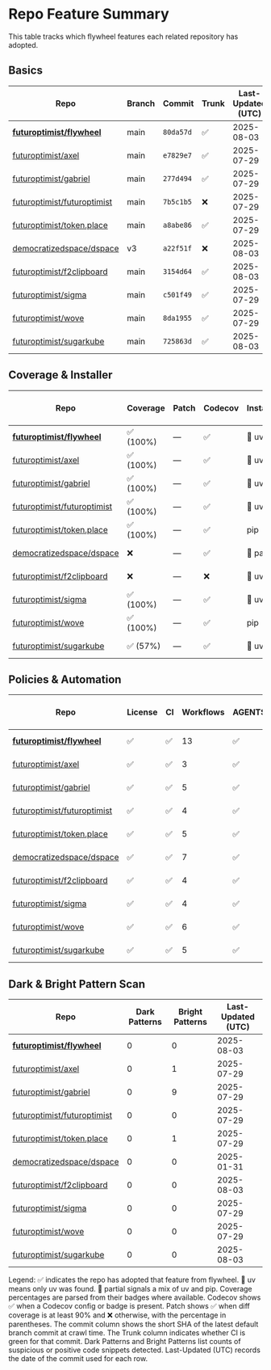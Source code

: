 # Repo Feature Summary

This table tracks which flywheel features each related repository has adopted.

<!-- spellchecker: disable -->
## Basics
| Repo | Branch | Commit | Trunk | Last-Updated (UTC) |
| ---- | ------ | ------ | ----- | ----------------- |
| **[futuroptimist/flywheel](https://github.com/futuroptimist/flywheel)** | main | `80da57d` | ✅ | 2025-08-03 |
| [futuroptimist/axel](https://github.com/futuroptimist/axel) | main | `e7829e7` | ✅ | 2025-07-29 |
| [futuroptimist/gabriel](https://github.com/futuroptimist/gabriel) | main | `277d494` | ✅ | 2025-07-29 |
| [futuroptimist/futuroptimist] | main | `7b5c1b5` | ❌ | 2025-07-29 |
| [futuroptimist/token.place](https://github.com/futuroptimist/token.place) | main | `a8abe86` | ✅ | 2025-07-29 |
| [democratizedspace/dspace](https://github.com/democratizedspace/dspace) | v3 | `a22f51f` | ❌ | 2025-08-03 |
| [futuroptimist/f2clipboard](https://github.com/futuroptimist/f2clipboard) | main | `3154d64` | ✅ | 2025-08-03 |
| [futuroptimist/sigma](https://github.com/futuroptimist/sigma) | main | `c501f49` | ✅ | 2025-07-29 |
| [futuroptimist/wove](https://github.com/futuroptimist/wove) | main | `8da1955` | ✅ | 2025-07-29 |
| [futuroptimist/sugarkube](https://github.com/futuroptimist/sugarkube) | main | `725863d` | ✅ | 2025-08-03 |

## Coverage & Installer
| Repo | Coverage | Patch | Codecov | Installer | Last-Updated (UTC) |
| ---- | -------- | ----- | ------- | --------- | ----------------- |
| **[futuroptimist/flywheel](https://github.com/futuroptimist/flywheel)** | ✅ (100%) | — | ✅ | 🚀 uv | 2025-08-03 |
| [futuroptimist/axel](https://github.com/futuroptimist/axel) | ✅ (100%) | — | ✅ | 🚀 uv | 2025-07-29 |
| [futuroptimist/gabriel](https://github.com/futuroptimist/gabriel) | ✅ (100%) | — | ✅ | 🚀 uv | 2025-07-29 |
| [futuroptimist/futuroptimist] | ✅ (100%) | — | ✅ | 🚀 uv | 2025-07-29 |
| [futuroptimist/token.place](https://github.com/futuroptimist/token.place) | ✅ (100%) | — | ✅ | pip | 2025-07-29 |
| [democratizedspace/dspace](https://github.com/democratizedspace/dspace) | ❌ | — | ✅ | 🔶 partial | 2025-01-31 |
| [futuroptimist/f2clipboard](https://github.com/futuroptimist/f2clipboard) | ❌ | — | ❌ | 🚀 uv | 2025-08-03 |
| [futuroptimist/sigma](https://github.com/futuroptimist/sigma) | ✅ (100%) | — | ✅ | 🚀 uv | 2025-07-29 |
| [futuroptimist/wove](https://github.com/futuroptimist/wove) | ✅ (100%) | — | ✅ | pip | 2025-07-29 |
| [futuroptimist/sugarkube](https://github.com/futuroptimist/sugarkube) | ✅ (57%) | — | ✅ | 🚀 uv | 2025-08-03 |

## Policies & Automation
| Repo | License | CI | Workflows | AGENTS.md | Code of Conduct | Contributing | Pre-commit | Last-Updated (UTC) |
| ---- | ------- | -- | --------- | --------- | --------------- | ------------ | ---------- | ----------------- |
| **[futuroptimist/flywheel](https://github.com/futuroptimist/flywheel)** | ✅ | ✅ | 13 | ✅ | ✅ | ✅ | ✅ | 2025-08-03 |
| [futuroptimist/axel](https://github.com/futuroptimist/axel) | ✅ | ✅ | 3 | ✅ | ✅ | ✅ | ✅ | 2025-07-29 |
| [futuroptimist/gabriel](https://github.com/futuroptimist/gabriel) | ✅ | ✅ | 5 | ✅ | ✅ | ✅ | ✅ | 2025-07-29 |
| [futuroptimist/futuroptimist] | ✅ | ✅ | 4 | ✅ | ✅ | ✅ | ✅ | 2025-07-29 |
| [futuroptimist/token.place](https://github.com/futuroptimist/token.place) | ✅ | ✅ | 5 | ✅ | ✅ | ✅ | ✅ | 2025-07-29 |
| [democratizedspace/dspace](https://github.com/democratizedspace/dspace) | ✅ | ✅ | 7 | ✅ | ✅ | ✅ | ❌ | 2025-01-31 |
| [futuroptimist/f2clipboard](https://github.com/futuroptimist/f2clipboard) | ✅ | ✅ | 4 | ✅ | ✅ | ✅ | ✅ | 2025-08-03 |
| [futuroptimist/sigma](https://github.com/futuroptimist/sigma) | ✅ | ✅ | 4 | ✅ | ✅ | ✅ | ✅ | 2025-07-29 |
| [futuroptimist/wove](https://github.com/futuroptimist/wove) | ✅ | ✅ | 6 | ✅ | ✅ | ✅ | ✅ | 2025-07-29 |
| [futuroptimist/sugarkube](https://github.com/futuroptimist/sugarkube) | ✅ | ✅ | 5 | ✅ | ❌ | ❌ | ✅ | 2025-08-03 |

## Dark & Bright Pattern Scan
| Repo | Dark Patterns | Bright Patterns | Last-Updated (UTC) |
| ---- | ------------- | --------------- | ----------------- |
| **[futuroptimist/flywheel](https://github.com/futuroptimist/flywheel)** | 0 | 0 | 2025-08-03 |
| [futuroptimist/axel](https://github.com/futuroptimist/axel) | 0 | 1 | 2025-07-29 |
| [futuroptimist/gabriel](https://github.com/futuroptimist/gabriel) | 0 | 9 | 2025-07-29 |
| [futuroptimist/futuroptimist] | 0 | 0 | 2025-07-29 |
| [futuroptimist/token.place](https://github.com/futuroptimist/token.place) | 0 | 1 | 2025-07-29 |
| [democratizedspace/dspace](https://github.com/democratizedspace/dspace) | 0 | 0 | 2025-01-31 |
| [futuroptimist/f2clipboard](https://github.com/futuroptimist/f2clipboard) | 0 | 0 | 2025-08-03 |
| [futuroptimist/sigma](https://github.com/futuroptimist/sigma) | 0 | 0 | 2025-07-29 |
| [futuroptimist/wove](https://github.com/futuroptimist/wove) | 0 | 0 | 2025-07-29 |
| [futuroptimist/sugarkube](https://github.com/futuroptimist/sugarkube) | 0 | 0 | 2025-08-03 |

Legend: ✅ indicates the repo has adopted that feature from flywheel. 🚀 uv means only uv was found.
🔶 partial signals a mix of uv and pip.
Coverage percentages are parsed from their badges where available.
Codecov shows ✅ when a Codecov config or badge is present.
Patch shows ✅ when diff coverage is at least 90% and ❌ otherwise, with the percentage in parentheses.
The commit column shows the short SHA of the latest default branch commit
at crawl time.
The Trunk column indicates whether CI is green for that commit.
Dark Patterns and Bright Patterns list counts of suspicious or positive code snippets detected.
Last-Updated (UTC) records the date of the commit used for each row.

[futuroptimist/futuroptimist]: https://github.com/futuroptimist/futuroptimist
